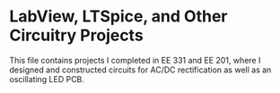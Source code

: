 # LabView, LTSpice, and Other Circuitry Projects

This file contains projects I completed in EE 331 and EE 201, where I designed and constructed circuits for AC/DC rectification as well as an 
oscillating LED PCB.
 
